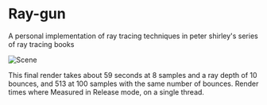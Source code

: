 # Ray-gun
A personal implementation of ray tracing techniques in peter shirley's series of ray tracing books

![Scene](https://github.com/Silver-will/Ray-gun/assets/99222613/8d1a0835-e215-4069-b95b-cd025b0354bf)

This final render takes about 59 seconds at 8 samples and a ray depth of 10 bounces, 
and 513 at 100 samples with the same number of bounces.
Render times where Measured in Release mode, on a single thread.
